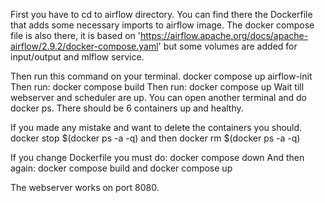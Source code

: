 First you have to cd to airflow directory.
You can find there the Dockerfile that adds some necessary imports to airflow image.
The docker compose file is also there, it is based on
'https://airflow.apache.org/docs/apache-airflow/2.9.2/docker-compose.yaml'
but some volumes are added for input/output and mlflow service.

Then run this command on your terminal.
docker compose up airflow-init
Then run:
docker compose build
Then run:
docker compose up
Wait till webserver and scheduler are up. You can open another terminal and do docker ps.
There should be 6 containers up and healthy.

If you made any mistake and want to delete the containers you should.
docker stop $(docker ps -a -q)
and then
docker rm $(docker ps -a -q)

If you change Dockerfile you must do:
docker compose down
And then again: 
docker compose build
and 
docker compose up

The webserver works on port 8080.